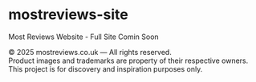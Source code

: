 # mostreviews-site
Most Reviews Website - Full Site Comin Soon

© 2025 mostreviews.co.uk — All rights reserved.  
Product images and trademarks are property of their respective owners.  
This project is for discovery and inspiration purposes only.
